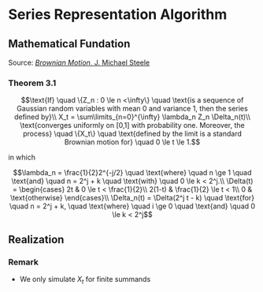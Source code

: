 # Series Representation Algorithm

## Mathematical Fundation
Source: [_Brownian Motion_, J. Michael Steele](https://link.springer.com/chapter/10.1007/978-1-4684-9305-4_3)

### Theorem 3.1
```math
\text{If} \quad \{Z_n : 0 \le n <\infty\} \quad \text{is a sequence of Gaussian random variables with mean 0 and variance 1, then the series defined by}\\
X_t = \sum\limits_{n=0}^{\infty} \lambda_n Z_n \Delta_n(t)\\
\text{converges uniformly on [0,1] with probability one. Moreover, the process} \quad \{X_t\} \quad \text{defined by the limit is a standard Brownian motion for} \quad 0 \le t \le 1.
```
in which 
```math
\lambda_n = \frac{1}{2}2^{-j/2} \quad \text{where} \quad n \ge 1 \quad \text{and} \quad n = 2^j + k \quad \text{with} \quad 0 \le k < 2^j.\\
\Delta(t) = \begin{cases}
2t & 0 \le t < \frac{1}{2}\\
2(1-t) & \frac{1}{2} \le t < 1\\
0 & \text{otherwise}
\end{cases}\\
\Delta_n(t) = \Delta(2^j t - k) \quad \text{for} \quad n = 2^j + k, \quad \text{where} \quad i \ge 0 \quad \text{and} \quad 0 \le k < 2^j
```

## Realization

### Remark
- We only simulate $X_t$ for finite summands
